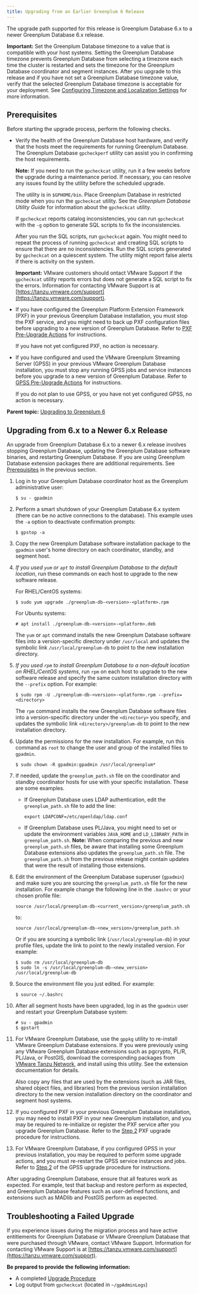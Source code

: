 ```yaml
---
title: Upgrading from an Earlier Greenplum 6 Release 
---
```


The upgrade path supported for this release is Greenplum Database 6.x to a newer Greenplum Database 6.x release.

**Important:** Set the Greenplum Database timezone to a value that is compatible with your host systems. Setting the Greenplum Database timezone prevents Greenplum Database from selecting a timezone each time the cluster is restarted and sets the timezone for the Greenplum Database coordinator and segment instances. After you upgrade to this release and if you have not set a Greenplum Database timezone value, verify that the selected Greenplum Database timezone is acceptable for your deployment. See [Configuring Timezone and Localization Settings](localization.html) for more information.

## <a id="gpdb_prereq"></a>Prerequisites 

Before starting the upgrade process, perform the following checks.

-   Verify the health of the Greenplum Database host hardware, and verify that the hosts meet the requirements for running Greenplum Database. The Greenplum Database `gpcheckperf` utility can assist you in confirming the host requirements.

    **Note:** If you need to run the `gpcheckcat` utility, run it a few weeks before the upgrade during a maintenance period. If necessary, you can resolve any issues found by the utility before the scheduled upgrade.

    The utility is in `$GPHOME/bin`. Place Greenplum Database in restricted mode when you run the `gpcheckcat` utility. See the *Greenplum Database Utility Guide* for information about the `gpcheckcat` utility.

    If `gpcheckcat` reports catalog inconsistencies, you can run `gpcheckcat` with the `-g` option to generate SQL scripts to fix the inconsistencies.

    After you run the SQL scripts, run `gpcheckcat` again. You might need to repeat the process of running `gpcheckcat` and creating SQL scripts to ensure that there are no inconsistencies. Run the SQL scripts generated by `gpcheckcat` on a quiescent system. The utility might report false alerts if there is activity on the system.

    **Important:** VMware customers should ontact VMware Support if the `gpcheckcat` utility reports errors but does not generate a SQL script to fix the errors. Information for contacting VMware Support is at [https://tanzu.vmware.com/support](https://tanzu.vmware.com/support).

-   If you have configured the Greenplum Platform Extension Framework \(PXF\) in your previous Greenplum Database installation, you must stop the PXF service, and you might need to back up PXF configuration files before upgrading to a new version of Greenplum Database. Refer to [PXF Pre-Upgrade Actions](../pxf/upgrade_pxf_6x.html#pxfpre) for instructions.

    If you have not yet configured PXF, no action is necessary.

-   If you have configured and used the VMware Greenplum Streaming Server \(GPSS\) in your previous VMware Greenplum Database installation, you must stop any running GPSS jobs and service instances before you upgrade to a new version of Greenplum Database. Refer to [GPSS Pre-Upgrade Actions](https://docs.vmware.com/en/VMware-Tanzu-Greenplum-Streaming-Server/1.7/greenplum-streaming-server/GUID-upgrading-gpss.html#step1-gpss-pre-upgrade-actions) for instructions.

    If you do not plan to use GPSS, or you have not yet configured GPSS, no action is necessary.


**Parent topic:** [Upgrading to Greenplum 6](upgrade_intro.html)

## <a id="topic17"></a>Upgrading from 6.x to a Newer 6.x Release 

An upgrade from Greenplum Database 6.x to a newer 6.x release involves stopping Greenplum Database, updating the Greenplum Database software binaries, and restarting Greenplum Database. If you are using Greenplum Database extension packages there are additional requirements. See [Prerequisites](#gpdb_prereq) in the previous section.

1.  Log in to your Greenplum Database coordinator host as the Greenplum administrative user:

    ```
    $ su - gpadmin
    ```

2.  Perform a smart shutdown of your Greenplum Database 6.x system \(there can be no active connections to the database\). This example uses the `-a` option to deactivate confirmation prompts:

    ```
    $ gpstop -a
    ```

3.  Copy the new Greenplum Database software installation package to the `gpadmin` user's home directory on each coordinator, standby, and segment host.
4.  *If you used `yum` or `apt` to install Greenplum Database to the default location*, run these commands on each host to upgrade to the new software release.

    For RHEL/CentOS systems:

    ```
    $ sudo yum upgrade ./greenplum-db-<version>-<platform>.rpm
    ```

    For Ubuntu systems:

    ```
    # apt install ./greenplum-db-<version>-<platform>.deb
    ```

    The `yum` or `apt` command installs the new Greenplum Database software files into a version-specific directory under `/usr/local` and updates the symbolic link `/usr/local/greenplum-db` to point to the new installation directory.

5.  *If you used `rpm` to install Greenplum Database to a non-default location on RHEL/CentOS systems*, run `rpm` on each host to upgrade to the new software release and specify the same custom installation directory with the `--prefix` option. For example:

    ```
    $ sudo rpm -U ./greenplum-db-<version>-<platform>.rpm --prefix=<directory>
    ```

    The `rpm` command installs the new Greenplum Database software files into a version-specific directory under the `<directory>` you specify, and updates the symbolic link `<directory>/greenplum-db` to point to the new installation directory.

6.  Update the permissions for the new installation. For example, run this command as `root` to change the user and group of the installed files to `gpadmin`.

    ```
    $ sudo chown -R gpadmin:gpadmin /usr/local/greenplum*
    ```

7.  If needed, update the `greenplum_path.sh` file on the coordinator and standby coordinator hosts for use with your specific installation. These are some examples.
    -   If Greenplum Database uses LDAP authentication, edit the `greenplum_path.sh` file to add the line:

        ```
        export LDAPCONF=/etc/openldap/ldap.conf
        ```
    -   If Greenplum Database uses PL/Java, you might need to set or update the environment variables `JAVA_HOME` and `LD_LIBRARY_PATH` in `greenplum_path.sh`.
    **Note:** When comparing the previous and new `greenplum_path.sh` files, be aware that installing some Greenplum Database extensions also updates the `greenplum_path.sh` file. The `greenplum_path.sh` from the previous release might contain updates that were the result of installing those extensions.

8.  Edit the environment of the Greenplum Database superuser \(`gpadmin`\) and make sure you are sourcing the `greenplum_path.sh` file for the new installation. For example change the following line in the `.bashrc` or your chosen profile file:

    ```
    source /usr/local/greenplum-db-<current_version>/greenplum_path.sh
    ```

    to:

    ```
    source /usr/local/greenplum-db-<new_version>/greenplum_path.sh
    ```

    Or if you are sourcing a symbolic link \(`/usr/local/greenplum-db`\) in your profile files, update the link to point to the newly installed version. For example:

    ```
    $ sudo rm /usr/local/greenplum-db
    $ sudo ln -s /usr/local/greenplum-db-<new_version> /usr/local/greenplum-db
    ```

9.  Source the environment file you just edited. For example:

    ```
    $ source ~/.bashrc
    ```

10. After all segment hosts have been upgraded, log in as the `gpadmin` user and restart your Greenplum Database system:

    ```
    # su - gpadmin
    $ gpstart
    ```

11. For VMware Greenplum Database, use the `gppkg` utility to re-install VMware Greenplum Database extensions. If you were previously using any VMware Greenplum Database extensions such as pgcrypto, PL/R, PL/Java, or PostGIS, download the corresponding packages from [VMware Tanzu Network](https://network.pivotal.io/products/pivotal-gpdb), and install using this utility. See the extension documentation for details.

    Also copy any files that are used by the extensions \(such as JAR files, shared object files, and libraries\) from the previous version installation directory to the new version installation directory on the coordinator and segment host systems.

12. If you configured PXF in your previous Greenplum Database installation, you may need to install PXF in your new Greenplum installation, and you may be required to re-initialize or register the PXF service after you upgrade Greenplum Database. Refer to the [Step 2](../pxf/upgrade_pxf_6x.html#pxfup) PXF upgrade procedure for instructions.
13. For VMware Greenplum Database, if you configured GPSS in your previous installation, you may be required to perform some upgrade actions, and you must re-restart the GPSS service instances and jobs. Refer to [Step 2](https://docs.vmware.com/en/VMware-Tanzu-Greenplum-Streaming-Server/1.7/greenplum-streaming-server/GUID-upgrading-gpss.html#step2-upgrading-gpss) of the GPSS upgrade procedure for instructions.

After upgrading Greenplum Database, ensure that all features work as expected. For example, test that backup and restore perform as expected, and Greenplum Database features such as user-defined functions, and extensions such as MADlib and PostGIS perform as expected.

## <a id="topic_zbx_szy_kbb"></a>Troubleshooting a Failed Upgrade 

If you experience issues during the migration process and have active entitlements for Greenplum Database or VMware Greenplum Database that were purchased through VMware, contact VMware Support. Information for contacting VMware Support is at [https://tanzu.vmware.com/support](https://tanzu.vmware.com/support).

**Be prepared to provide the following information:**

-   A completed [Upgrade Procedure](#topic17)
-   Log output from `gpcheckcat` \(located in `~/gpAdminLogs`\)

